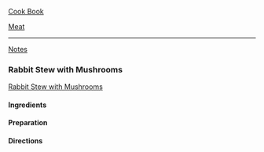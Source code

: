 [Cook Book]()  

[Meat]()  

-----  

[Notes]()  

### Rabbit Stew with Mushrooms 

[Rabbit Stew with Mushrooms](https://www.simplyrecipes.com/recipes/rabbit_stew_with_mushrooms/)  


#### Ingredients  


#### Preparation  


#### Directions  
